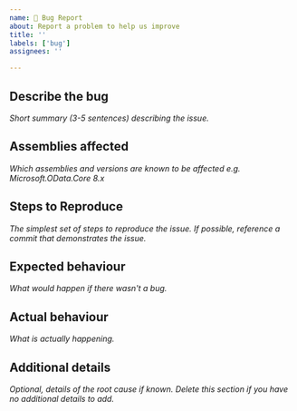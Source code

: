 ```yaml
---
name: 🐞 Bug Report
about: Report a problem to help us improve
title: ''
labels: ['bug']
assignees: ''

---
```


## Describe the bug

*Short summary (3-5 sentences) describing the issue.*

## Assemblies affected

*Which assemblies and versions are known to be affected e.g. Microsoft.OData.Core 8.x*

## Steps to Reproduce

*The simplest set of steps to reproduce the issue. If possible, reference a commit that demonstrates the issue.*

## Expected behaviour

*What would happen if there wasn't a bug.*

## Actual behaviour

*What is actually happening.*

## Additional details

*Optional, details of the root cause if known. Delete this section if you have no additional details to add.*
